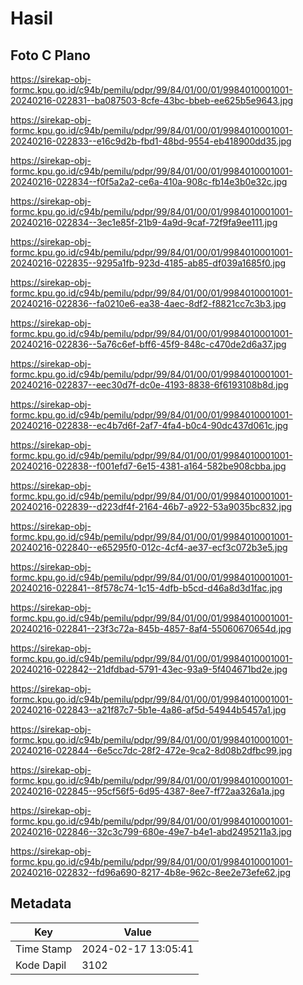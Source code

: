 # Hasil

## Foto C Plano

https://sirekap-obj-formc.kpu.go.id/c94b/pemilu/pdpr/99/84/01/00/01/9984010001001-20240216-022831--ba087503-8cfe-43bc-bbeb-ee625b5e9643.jpg

https://sirekap-obj-formc.kpu.go.id/c94b/pemilu/pdpr/99/84/01/00/01/9984010001001-20240216-022833--e16c9d2b-fbd1-48bd-9554-eb418900dd35.jpg

https://sirekap-obj-formc.kpu.go.id/c94b/pemilu/pdpr/99/84/01/00/01/9984010001001-20240216-022834--f0f5a2a2-ce6a-410a-908c-fb14e3b0e32c.jpg

https://sirekap-obj-formc.kpu.go.id/c94b/pemilu/pdpr/99/84/01/00/01/9984010001001-20240216-022834--3ec1e85f-21b9-4a9d-9caf-72f9fa9ee111.jpg

https://sirekap-obj-formc.kpu.go.id/c94b/pemilu/pdpr/99/84/01/00/01/9984010001001-20240216-022835--9295a1fb-923d-4185-ab85-df039a1685f0.jpg

https://sirekap-obj-formc.kpu.go.id/c94b/pemilu/pdpr/99/84/01/00/01/9984010001001-20240216-022836--fa0210e6-ea38-4aec-8df2-f8821cc7c3b3.jpg

https://sirekap-obj-formc.kpu.go.id/c94b/pemilu/pdpr/99/84/01/00/01/9984010001001-20240216-022836--5a76c6ef-bff6-45f9-848c-c470de2d6a37.jpg

https://sirekap-obj-formc.kpu.go.id/c94b/pemilu/pdpr/99/84/01/00/01/9984010001001-20240216-022837--eec30d7f-dc0e-4193-8838-6f6193108b8d.jpg

https://sirekap-obj-formc.kpu.go.id/c94b/pemilu/pdpr/99/84/01/00/01/9984010001001-20240216-022838--ec4b7d6f-2af7-4fa4-b0c4-90dc437d061c.jpg

https://sirekap-obj-formc.kpu.go.id/c94b/pemilu/pdpr/99/84/01/00/01/9984010001001-20240216-022838--f001efd7-6e15-4381-a164-582be908cbba.jpg

https://sirekap-obj-formc.kpu.go.id/c94b/pemilu/pdpr/99/84/01/00/01/9984010001001-20240216-022839--d223df4f-2164-46b7-a922-53a9035bc832.jpg

https://sirekap-obj-formc.kpu.go.id/c94b/pemilu/pdpr/99/84/01/00/01/9984010001001-20240216-022840--e65295f0-012c-4cf4-ae37-ecf3c072b3e5.jpg

https://sirekap-obj-formc.kpu.go.id/c94b/pemilu/pdpr/99/84/01/00/01/9984010001001-20240216-022841--8f578c74-1c15-4dfb-b5cd-d46a8d3d1fac.jpg

https://sirekap-obj-formc.kpu.go.id/c94b/pemilu/pdpr/99/84/01/00/01/9984010001001-20240216-022841--23f3c72a-845b-4857-8af4-55060670654d.jpg

https://sirekap-obj-formc.kpu.go.id/c94b/pemilu/pdpr/99/84/01/00/01/9984010001001-20240216-022842--21dfdbad-5791-43ec-93a9-5f404671bd2e.jpg

https://sirekap-obj-formc.kpu.go.id/c94b/pemilu/pdpr/99/84/01/00/01/9984010001001-20240216-022843--a21f87c7-5b1e-4a86-af5d-54944b5457a1.jpg

https://sirekap-obj-formc.kpu.go.id/c94b/pemilu/pdpr/99/84/01/00/01/9984010001001-20240216-022844--6e5cc7dc-28f2-472e-9ca2-8d08b2dfbc99.jpg

https://sirekap-obj-formc.kpu.go.id/c94b/pemilu/pdpr/99/84/01/00/01/9984010001001-20240216-022845--95cf56f5-6d95-4387-8ee7-ff72aa326a1a.jpg

https://sirekap-obj-formc.kpu.go.id/c94b/pemilu/pdpr/99/84/01/00/01/9984010001001-20240216-022846--32c3c799-680e-49e7-b4e1-abd2495211a3.jpg

https://sirekap-obj-formc.kpu.go.id/c94b/pemilu/pdpr/99/84/01/00/01/9984010001001-20240216-022832--fd96a690-8217-4b8e-962c-8ee2e73efe62.jpg


## Metadata

| Key        | Value               |
| ---------- | ------------------- |
| Time Stamp | 2024-02-17 13:05:41 |
| Kode Dapil | 3102                |



